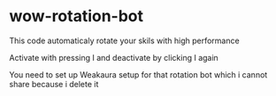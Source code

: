 # wow-rotation-bot


This code automaticaly rotate your skils with high performance

Activate with pressing I and deactivate by clicking I again

You need to set up Weakaura setup for that rotation bot which i cannot share because i delete it
